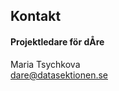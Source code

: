 ## Kontakt

#### Projektledare för dÅre

Maria Tsychkova </br>
[dare@datasektionen.se](mailto:dare@datasektionen.se)
